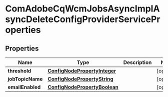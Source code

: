 

# ComAdobeCqWcmJobsAsyncImplAsyncDeleteConfigProviderServiceProperties

## Properties

Name | Type | Description | Notes
------------ | ------------- | ------------- | -------------
**threshold** | [**ConfigNodePropertyInteger**](ConfigNodePropertyInteger.md) |  |  [optional]
**jobTopicName** | [**ConfigNodePropertyString**](ConfigNodePropertyString.md) |  |  [optional]
**emailEnabled** | [**ConfigNodePropertyBoolean**](ConfigNodePropertyBoolean.md) |  |  [optional]



